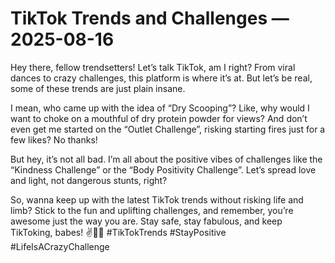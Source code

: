 # TikTok Trends and Challenges — 2025-08-16

Hey there, fellow trendsetters! Let’s talk TikTok, am I right? From viral dances to crazy challenges, this platform is where it’s at. But let’s be real, some of these trends are just plain insane.

I mean, who came up with the idea of “Dry Scooping”? Like, why would I want to choke on a mouthful of dry protein powder for views? And don’t even get me started on the “Outlet Challenge”, risking starting fires just for a few likes? No thanks!

But hey, it’s not all bad. I’m all about the positive vibes of challenges like the “Kindness Challenge” or the “Body Positivity Challenge”. Let’s spread love and light, not dangerous stunts, right?

So, wanna keep up with the latest TikTok trends without risking life and limb? Stick to the fun and uplifting challenges, and remember, you’re awesome just the way you are. Stay safe, stay fabulous, and keep TikToking, babes! ✌️💃📱 #TikTokTrends #StayPositive #LifeIsACrazyChallenge
